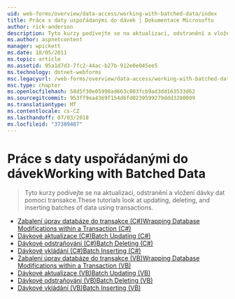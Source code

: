 ```yaml
---
uid: web-forms/overview/data-access/working-with-batched-data/index
title: Práce s daty uspořádanými do dávek | Dokumentace Microsoftu
author: rick-anderson
description: Tyto kurzy podívejte se na aktualizaci, odstranění a vložení dávky dat pomocí transakce.
ms.author: aspnetcontent
manager: wpickett
ms.date: 10/05/2011
ms.topic: article
ms.assetid: 95a1d7d3-7fc2-44ac-b27b-912e0e045ee5
ms.technology: dotnet-webforms
msc.legacyurl: /web-forms/overview/data-access/working-with-batched-data
msc.type: chapter
ms.openlocfilehash: 58d5f30e05998ad663c803fcb9ad3dd163533d62
ms.sourcegitcommit: 953ff9ea4369f154d6fd0239599279ddd3280009
ms.translationtype: MT
ms.contentlocale: cs-CZ
ms.lasthandoff: 07/03/2018
ms.locfileid: "37389487"
---
```

<a name="working-with-batched-data"></a><span data-ttu-id="bd248-103">Práce s daty uspořádanými do dávek</span><span class="sxs-lookup"><span data-stu-id="bd248-103">Working with Batched Data</span></span>
====================
> <span data-ttu-id="bd248-104">Tyto kurzy podívejte se na aktualizaci, odstranění a vložení dávky dat pomocí transakce.</span><span class="sxs-lookup"><span data-stu-id="bd248-104">These tutorials look at updating, deleting, and inserting batches of data using transactions.</span></span>


- [<span data-ttu-id="bd248-105">Zabalení úprav databáze do transakce (C#)</span><span class="sxs-lookup"><span data-stu-id="bd248-105">Wrapping Database Modifications within a Transaction (C#)</span></span>](wrapping-database-modifications-within-a-transaction-cs.md)
- [<span data-ttu-id="bd248-106">Dávkové aktualizace (C#)</span><span class="sxs-lookup"><span data-stu-id="bd248-106">Batch Updating (C#)</span></span>](batch-updating-cs.md)
- [<span data-ttu-id="bd248-107">Dávkové odstraňování (C#)</span><span class="sxs-lookup"><span data-stu-id="bd248-107">Batch Deleting (C#)</span></span>](batch-deleting-cs.md)
- [<span data-ttu-id="bd248-108">Dávkové vkládání (C#)</span><span class="sxs-lookup"><span data-stu-id="bd248-108">Batch Inserting (C#)</span></span>](batch-inserting-cs.md)
- [<span data-ttu-id="bd248-109">Zabalení úprav databáze do transakce (VB)</span><span class="sxs-lookup"><span data-stu-id="bd248-109">Wrapping Database Modifications within a Transaction (VB)</span></span>](wrapping-database-modifications-within-a-transaction-vb.md)
- [<span data-ttu-id="bd248-110">Dávkové aktualizace (VB)</span><span class="sxs-lookup"><span data-stu-id="bd248-110">Batch Updating (VB)</span></span>](batch-updating-vb.md)
- [<span data-ttu-id="bd248-111">Dávkové odstraňování (VB)</span><span class="sxs-lookup"><span data-stu-id="bd248-111">Batch Deleting (VB)</span></span>](batch-deleting-vb.md)
- [<span data-ttu-id="bd248-112">Dávkové vkládání (VB)</span><span class="sxs-lookup"><span data-stu-id="bd248-112">Batch Inserting (VB)</span></span>](batch-inserting-vb.md)
